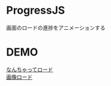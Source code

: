 # ProgressJS
画面のロードの進捗をアニメーションする

# DEMO
[なんちゃってロード](https://yuki-sakaguchi.github.io/ProgressJS/)  
[画像ロード](https://yuki-sakaguchi.github.io/ProgressJS/image.html)

